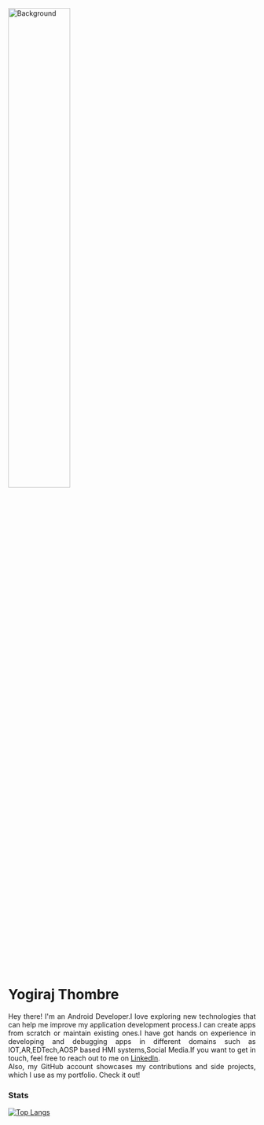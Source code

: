 <img src="Background/Big Sur Squares.png" alt="Background" style="height:50%;">

# Yogiraj Thombre

<div style="text-align: justify;">
Hey there! I'm an Android Developer.I love exploring new technologies that can help me improve my application development process.I can create apps from scratch or maintain existing ones.I have got hands on experience in developing and debugging apps in different domains such as IOT,AR,EDTech,AOSP based HMI systems,Social Media.If you want to get in touch, feel free to reach out to me on <a href="https://www.linkedin.com/in/yogiraj-thombre-2615a81b2">LinkedIn</a>.
<br/>
Also, my GitHub account showcases my contributions and side projects, which I use as my portfolio. Check it out!
</div>

### Stats

[![Top Langs](https://github-readme-stats.vercel.app/api/top-langs/?username=yogirajthombre)](https://github.com/anuraghazra/github-readme-stats)
